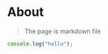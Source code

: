# About

> The page is markdown file

```js
console.log("hello");
```

<br />

<!-- 支持嵌入组件 -->
<Counter />